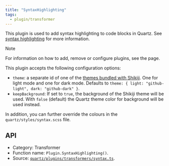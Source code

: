 ```yaml
---
title: "SyntaxHighlighting"
tags:
  - plugin/transformer
---
```


This plugin is used to add syntax highlighting to code blocks in Quartz. See [syntax highlighting](docs/features/syntax%20highlighting.md) for more information.

> [!note]
> For information on how to add, remove or configure plugins, see the [](docs/configuration.md#Plugins|Configuration) page.

This plugin accepts the following configuration options:

- `theme`: a separate id of one of the [themes bundled with Shikiji](https://shikiji.netlify.app/themes). One for light mode and one for dark mode. Defaults to `theme: { light: "github-light", dark: "github-dark" }`.
- `keepBackground`: If set to `true`, the background of the Shikiji theme will be used. With `false` (default) the Quartz theme color for background will be used instead.

In addition, you can further override the colours in the `quartz/styles/syntax.scss` file.

## API

- Category: Transformer
- Function name: `Plugin.SyntaxHighlighting()`.
- Source: [`quartz/plugins/transformers/syntax.ts`](https://github.com/jackyzha0/quartz/blob/v4/quartz/plugins/transformers/syntax.ts).
